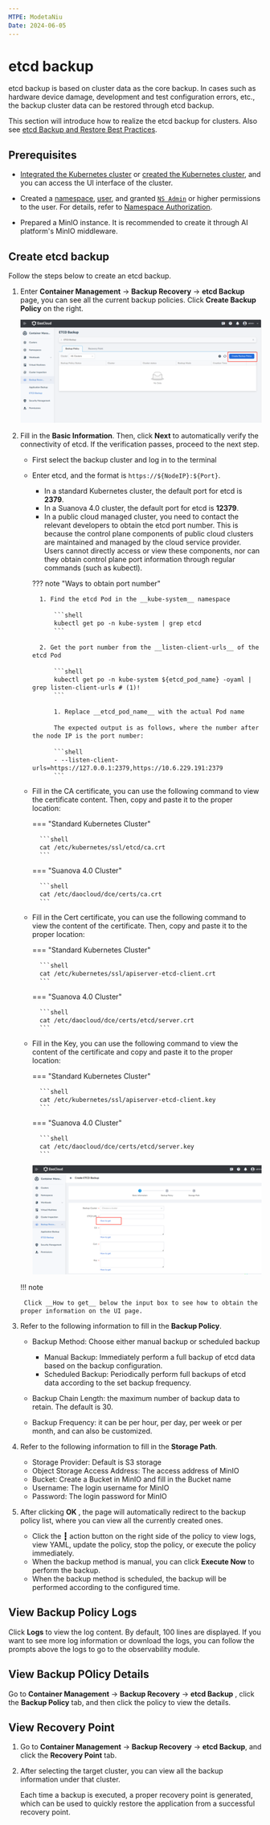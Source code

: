 ```yaml
---
MTPE: ModetaNiu
Date: 2024-06-05
---
```


# etcd backup

etcd backup is based on cluster data as the core backup. In cases such as hardware device damage, development and test configuration errors, etc., the backup cluster data can be restored through etcd backup.

This section will introduce how to realize the etcd backup for clusters.
Also see [etcd Backup and Restore Best Practices](../best-practice/etcd-backup.md).

## Prerequisites

- [Integrated the Kubernetes cluster](../clusters/integrate-cluster.md) or
  [created the Kubernetes cluster](../clusters/create-cluster.md),
  and you can access the UI interface of the cluster.

- Created a [namespace](../namespaces/createns.md),
  [user](../../ghippo/access-control/user.md),
  and granted [`NS Admin`](../permissions/permission-brief.md#ns-admin) or higher permissions to the user.
  For details, refer to [Namespace Authorization](../permissions/cluster-ns-auth.md).

- Prepared a MinIO instance. It is recommended to create it through AI platform's MinIO middleware.

## Create etcd backup

Follow the steps below to create an etcd backup.

1. Enter  __Container Management__ -> __Backup Recovery__ -> __etcd Backup__ page, you can see all the current 
   backup policies. Click __Create Backup Policy__ on the right.

    ![Backup policy list](../images/etcd01.png)

2. Fill in the __Basic Information__. Then, click __Next__ to automatically verify the connectivity of etcd. If
   the verification passes, proceed to the next step.
   
    - First select the backup cluster and log in to the terminal
    - Enter etcd, and the format is `https://${NodeIP}:${Port}`.

        - In a standard Kubernetes cluster, the default port for etcd is __2379__.
        - In a Suanova 4.0 cluster, the default port for etcd is __12379__.
        - In a public cloud managed cluster, you need to contact the relevant developers to obtain the etcd port number.
          This is because the control plane components of public cloud clusters are maintained and managed by 
          the cloud service provider. Users cannot directly access or view these components, nor can they obtain 
          control plane port information through regular commands (such as kubectl).

        ??? note "Ways to obtain port number"  

            1. Find the etcd Pod in the __kube-system__ namespace

                ```shell
                kubectl get po -n kube-system | grep etcd
                ```

            2. Get the port number from the __listen-client-urls__ of the etcd Pod

                ```shell
                kubectl get po -n kube-system ${etcd_pod_name} -oyaml | grep listen-client-urls # (1)!
                ```

                1. Replace __etcd_pod_name__ with the actual Pod name

                The expected output is as follows, where the number after the node IP is the port number:

                ```shell
                - --listen-client-urls=https://127.0.0.1:2379,https://10.6.229.191:2379
                ```

    - Fill in the CA certificate, you can use the following command to view the certificate content.
      Then, copy and paste it to the proper location:

        === "Standard Kubernetes Cluster"

            ```shell
            cat /etc/kubernetes/ssl/etcd/ca.crt
            ```

        === "Suanova 4.0 Cluster"

            ```shell
            cat /etc/daocloud/dce/certs/ca.crt
            ```

    - Fill in the Cert certificate, you can use the following command to view the content of the certificate. Then, copy and paste it to the proper location:

        === "Standard Kubernetes Cluster"
        
            ```shell
            cat /etc/kubernetes/ssl/apiserver-etcd-client.crt
            ```

        === "Suanova 4.0 Cluster"
        
            ```shell
            cat /etc/daocloud/dce/certs/etcd/server.crt
            ```

    - Fill in the Key, you can use the following command to view the content of the certificate and copy and paste it to the proper location:

        === "Standard Kubernetes Cluster"

            ```shell
            cat /etc/kubernetes/ssl/apiserver-etcd-client.key
            ```

        === "Suanova 4.0 Cluster"

            ```shell
            cat /etc/daocloud/dce/certs/etcd/server.key
            ```

        ![Create Basic Information](../images/etcd-get01.png)

    !!! note

        Click __How to get__ below the input box to see how to obtain the proper information on the UI page.        

3. Refer to the following information to fill in the __Backup Policy__.

    - Backup Method: Choose either manual backup or scheduled backup

        - Manual Backup: Immediately perform a full backup of etcd data based on the backup configuration.
        - Scheduled Backup: Periodically perform full backups of etcd data according to the set backup frequency.

    - Backup Chain Length: the maximum number of backup data to retain. The default is 30.
    - Backup Frequency: it can be per hour, per day, per week or per month, and can also be customized.

4. Refer to the following information to fill in the __Storage Path__.

    - Storage Provider: Default is S3 storage
    - Object Storage Access Address: The access address of MinIO
    - Bucket: Create a Bucket in MinIO and fill in the Bucket name
    - Username: The login username for MinIO
    - Password: The login password for MinIO

5. After clicking __OK__ , the page will automatically redirect to the backup policy list, where you can 
   view all the currently created ones.

    - Click the __┇__ action button on the right side of the policy to view logs, view YAML, update the policy, stop the policy, or execute the policy immediately.
    - When the backup method is manual, you can click __Execute Now__ to perform the backup.
    - When the backup method is scheduled, the backup will be performed according to the configured time.

## View Backup Policy Logs

Click __Logs__ to view the log content. By default, 100 lines are displayed. If you want to see more log information or download the logs, you can follow the prompts above the logs to go to the observability module.

## View Backup POlicy Details

Go to __Container Management__ -> __Backup Recovery__ -> __etcd Backup__ , click the __Backup Policy__ tab, and then click the policy to view the details.

## View Recovery Point

1. Go to __Container Management__ -> __Backup Recovery__ -> __etcd Backup__, and click the __Recovery Point__ tab.
2. After selecting the target cluster, you can view all the backup information under that cluster.

    Each time a backup is executed, a proper recovery point is generated, which can be used to quickly restore
    the application from a successful recovery point.
